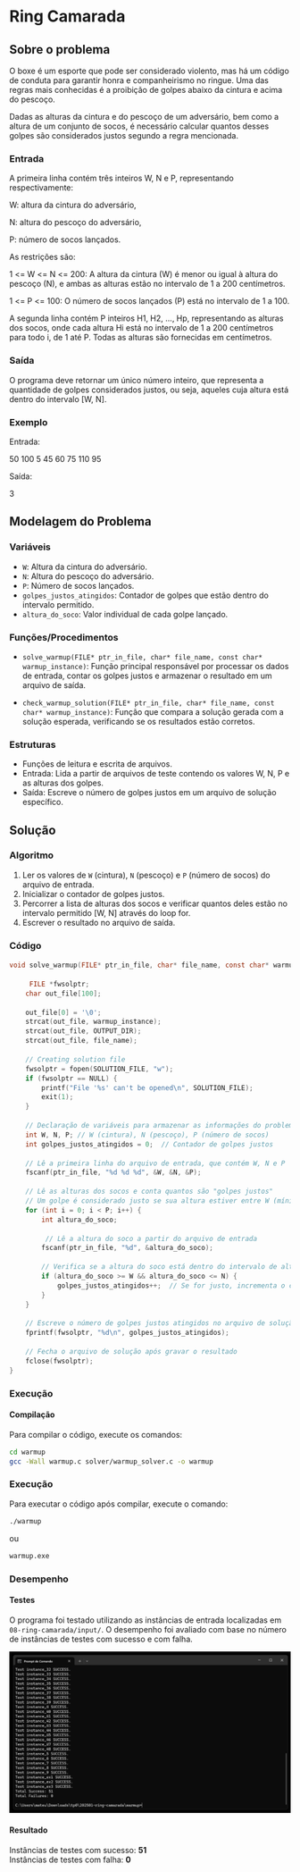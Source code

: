# Ring Camarada

## Sobre o problema

O boxe é um esporte que pode ser considerado violento, mas há um código de conduta para garantir honra e companheirismo no ringue. Uma das regras mais conhecidas é a proibição de golpes abaixo da cintura e acima do pescoço.

Dadas as alturas da cintura e do pescoço de um adversário, bem como a altura de um conjunto de socos, é necessário calcular quantos desses golpes são considerados justos segundo a regra mencionada.

### Entrada

A primeira linha contém três inteiros W, N e P, representando respectivamente:

W: altura da cintura do adversário,

N: altura do pescoço do adversário,

P: número de socos lançados.

As restrições são:

1 <= W <= N <= 200: A altura da cintura (W) é menor ou igual à altura do pescoço (N), e ambas as alturas estão no intervalo de 1 a 200 centímetros.

1 <= P <= 100: O número de socos lançados (P) está no intervalo de 1 a 100.

A segunda linha contém P inteiros H1, H2, ..., Hp, representando as alturas dos socos, onde cada altura Hi está no intervalo de 1 a 200 centímetros para todo i, de 1 até P. Todas as alturas são fornecidas em centímetros.

### Saída

O programa deve retornar um único número inteiro, que representa a quantidade de golpes considerados justos, ou seja, aqueles cuja altura está dentro do intervalo [W, N].

### Exemplo

Entrada: 

50 100 5
45 60 75 110 95

Saída:

3

## Modelagem do Problema

### Variáveis

- `W`: Altura da cintura do adversário.
- `N`: Altura do pescoço do adversário.
- `P`: Número de socos lançados.
- `golpes_justos_atingidos`: Contador de golpes que estão dentro do intervalo permitido.
- `altura_do_soco`: Valor individual de cada golpe lançado.

### Funções/Procedimentos

- `solve_warmup(FILE* ptr_in_file, char* file_name, const char* warmup_instance)`: Função principal responsável por processar os dados de entrada, contar os golpes justos e armazenar o resultado em um arquivo de saída.

- `check_warmup_solution(FILE* ptr_in_file, char* file_name, const char* warmup_instance)`: Função que compara a solução gerada com a solução esperada, verificando se os resultados estão corretos.

### Estruturas


- Funções de leitura e escrita de arquivos.
- Entrada: Lida a partir de arquivos de teste contendo os valores W, N, P e as alturas dos golpes.
- Saída: Escreve o número de golpes justos em um arquivo de solução específico.

## Solução

### Algoritmo

1. Ler os valores de `W` (cintura), `N` (pescoço) e `P` (número de socos) do arquivo de entrada.
2. Inicializar o contador de golpes justos.
3. Percorrer a lista de alturas dos socos e verificar quantos deles estão no intervalo permitido [W, N] através do       loop for.
4. Escrever o resultado no arquivo de saída.

### Código

```c
void solve_warmup(FILE* ptr_in_file, char* file_name, const char* warmup_instance) {

     FILE *fwsolptr;
    char out_file[100];

    out_file[0] = '\0';
    strcat(out_file, warmup_instance);
    strcat(out_file, OUTPUT_DIR);
    strcat(out_file, file_name);

    // Creating solution file
    fwsolptr = fopen(SOLUTION_FILE, "w");
    if (fwsolptr == NULL) {
        printf("File '%s' can't be opened\n", SOLUTION_FILE);
        exit(1);
    }

    // Declaração de variáveis para armazenar as informações do problema
    int W, N, P; // W (cintura), N (pescoço), P (número de socos)
    int golpes_justos_atingidos = 0;  // Contador de golpes justos

    // Lê a primeira linha do arquivo de entrada, que contém W, N e P
    fscanf(ptr_in_file, "%d %d %d", &W, &N, &P);

    // Lê as alturas dos socos e conta quantos são "golpes justos"
    // Um golpe é considerado justo se sua altura estiver entre W (mínimo) e N (máximo)
    for (int i = 0; i < P; i++) {
        int altura_do_soco;

         // Lê a altura do soco a partir do arquivo de entrada
        fscanf(ptr_in_file, "%d", &altura_do_soco);

        // Verifica se a altura do soco está dentro do intervalo de altura considerado justo
        if (altura_do_soco >= W && altura_do_soco <= N) {
            golpes_justos_atingidos++;  // Se for justo, incrementa o contador
        }
    }

    // Escreve o número de golpes justos atingidos no arquivo de solução
    fprintf(fwsolptr, "%d\n", golpes_justos_atingidos);

    // Fecha o arquivo de solução após gravar o resultado
    fclose(fwsolptr);
}

```


### Execução
#### Compilação
Para compilar o código, execute os comandos:

```bash
cd warmup
gcc -Wall warmup.c solver/warmup_solver.c -o warmup
```
### Execução
Para executar o código após compilar, execute o comando:
```bash
./warmup 
```
ou
```bash
warmup.exe 
```

### Desempenho
#### Testes

O programa foi testado utilizando as instâncias de entrada localizadas em ``` 08-ring-camarada/input/```. O desempenho foi avaliado com base no número de instâncias de testes com sucesso e com falha.<br>

![resultado da execução](img/execution_log.png)

#### Resultado

Instâncias de testes com sucesso: **51** \
Instâncias de testes com falha: **0**



